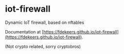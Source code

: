 # iot-firewall

Dynamic IoT firewall, based on nftables

Documentation at [https://fdekeers.github.io/iot-firewall](https://fdekeers.github.io/iot-firewall).

(Not crypto related, sorry cryptobros)
